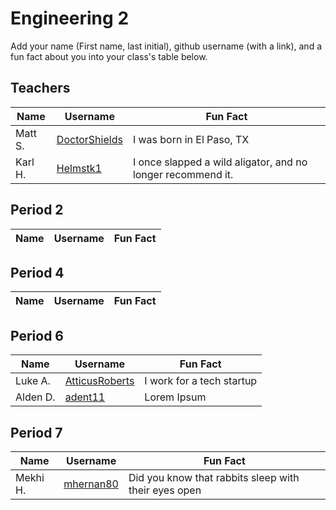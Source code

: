 # Engineering 2

Add your name (First name, last initial), github username (with a link), and a fun fact about you into your class's table below.

## Teachers

Name | Username | Fun Fact
--- | --- | ---
Matt S. | [DoctorShields](https://github.com/DoctorShields) | I was born in El Paso, TX
Karl H. | [Helmstk1](https://github.com/Helmstk1) | I once slapped a wild aligator, and no longer recommend it.

## Period 2

Name | Username | Fun Fact
--- | --- | ---

## Period 4

Name | Username | Fun Fact
--- | --- | ---

## Period 6

Name | Username | Fun Fact
--- | --- | ---
Luke A. | [AtticusRoberts](https://github.com/AtticusRoberts) | I work for a tech startup
Alden D. | [adent11](https://github.com/adent11) | Lorem Ipsum

## Period 7

Name | Username | Fun Fact
--- | --- | ---
Mekhi H. | [mhernan80](https://github.com/mhernan80) | Did you know that rabbits sleep with their eyes open
